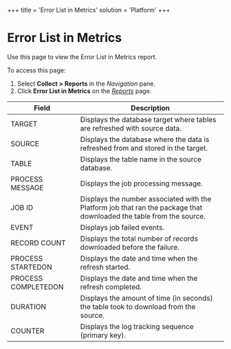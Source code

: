 +++
title = 'Error List in Metrics'
solution = 'Platform'
+++

# Error List in Metrics

<div class="use">

Use this page to view the Error List in Metrics report.

</div>

To access this page:

1.  Select <span style="font-weight: bold;">Collect \> Reports</span> in
    the <span style="font-style: italic;">Navigation</span> pane.
2.  Click <span style="font-weight: bold;">Error List in Metrics</span>
    on the *[Reports](Reports.htm)*
page.

| Field               | Description                                                                                                          |
| ------------------- | -------------------------------------------------------------------------------------------------------------------- |
| TARGET              | Displays the database target where tables are refreshed with source data.                                            |
| SOURCE              | Displays the database where the data is refreshed from and stored in the target.                                     |
| TABLE               | Displays the table name in the source database.                                                                      |
| PROCESS MESSAGE     | Displays the job processing message.                                                                                 |
| JOB ID              | Displays the number associated with the Platform job that ran the package that downloaded the table from the source. |
| EVENT               | Displays job failed events.                                                                                          |
| RECORD COUNT        | Displays the total number of records downloaded before the failure.                                                  |
| PROCESS STARTEDON   | Displays the date and time when the refresh started.                                                                 |
| PROCESS COMPLETEDON | Displays the date and time when the refresh completed.                                                               |
| DURATION            | Displays the amount of time (in seconds) the table took to download from the source.                                 |
| COUNTER             | Displays the log tracking sequence (primary key).                                                                    |
